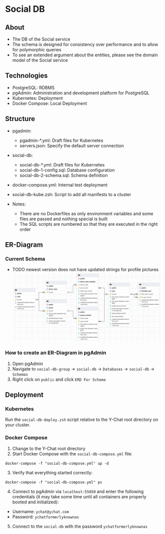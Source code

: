# Social DB
## About
- The DB of the Social service
- The schema is designed for consistency over performance and to allow for polymorphic queries
- To see an extended argument about the entities, please see the domain model of the Social service

## Technologies
- PostgreSQL: RDBMS
- pgAdmin: Administration and development platform for PostgreSQL
- Kubernetes: Deployment
- Docker Compose: Local Deployment

## Structure
- pgadmin:
  - pgadmin-*.yml: Draft files for Kubernetes
  - servers.json: Specify the default server connection
- social-db:
  - social-db-*.yml: Draft files for Kubernetes
  - social-db-1-config.sql: Database configuration
  - social-db-2-schema.sql: Schema definition
- docker-compose.yml: Internal test deployment
- social-db-kube.zsh: Script to add all manifests to a cluster

- Notes:
  - There are no Dockerfiles as only environment variables and some files are passed and nothing
    special is built
  - The SQL scripts are numbered so that they are executed in the right order

## ER-Diagram
### Current Schema
- TODO newest version does not have updated strings for profile pictures
![Social DB ERD](social-db-erd.png)

### How to create an ER-Diagram in pgAdmin
1. Open pgAdmin
2. Navigate to `social-db-group` -> `social-db` -> `Databases` -> `social-db` -> `Schemas`
3. Right click on `public` and click `ERD For Schema`

## Deployment
### Kubernetes
Run the `social-db-deploy.zsh` script relative to the Y-Chat root directory on your cluster.

### Docker Compose
1. Change to the Y-Chat root directory
2. Start Docker Compose with the `social-db-compose.yml` file:
```shell
docker-compose -f "social-db-compose.yml" up -d
```
3. Verify that everything started correctly:
```shell
docker-compose -f "social-db-compose.yml" ps
```
4. Connect to pgAdmin via `localhost:55050` and enter the following credentials (it may take some
   time until all containers are properly booted and initialized):
- Username: `ychat@ychat.com`
- Password: `ychatformerlyknownas`
5. Connect to the `social-db` with the password `ychatformerlyknownas`